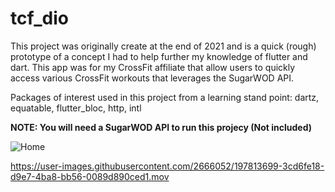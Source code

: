 # tcf_dio

This project was originally create at the end of 2021 and is a quick (rough) prototype of a concept I had to help further my knowledge of flutter and dart. 
This app was for my CrossFit affiliate that allow users to quickly access various CrossFit workouts 
that leverages the SugarWOD API.

Packages of interest used in this project from a learning stand point: dartz, equatable, flutter_bloc, http, intl

**NOTE: You will need a SugarWOD API to run this projecy (Not included)**

![Home](https://user-images.githubusercontent.com/2666052/197813681-32c5bb94-0e00-4a90-af1b-fe641c85fe4a.png)


https://user-images.githubusercontent.com/2666052/197813699-3cd6fe18-d9e7-4ba8-bb56-0089d890ced1.mov

